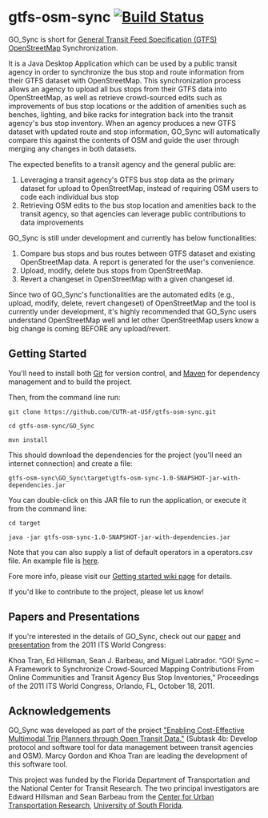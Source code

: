 gtfs-osm-sync [![Build Status](https://travis-ci.org/CUTR-at-USF/gtfs-osm-sync.svg?branch=master)](https://travis-ci.org/CUTR-at-USF/gtfs-osm-sync)
=============

GO_Sync is short for [General Transit Feed Specification (GTFS)](https://developers.google.com/transit/gtfs/reference) [OpenStreetMap](http://wiki.openstreetmap.org/wiki/Main_Page) Synchronization. 

It is a Java Desktop Application which can be used by a public transit agency in order to synchronize the bus stop and route information from their GTFS dataset with OpenStreetMap. This synchronization process allows an agency to upload all bus stops from their GTFS data into OpenStreetMap, as well as retrieve crowd-sourced edits such as improvements of bus stop locations or the addition of amenities such as benches, lighting, and bike racks for integration back into the transit agency's bus stop inventory. When an agency produces a new GTFS dataset with updated route and stop information, GO_Sync will automatically compare this against the contents of OSM and guide the user through merging any changes in both datasets.

The expected benefits to a transit agency and the general public are:

1. Leveraging a transit agency's GTFS bus stop data as the primary dataset for upload to OpenStreetMap, instead of requiring OSM users to code each individual bus stop
2. Retrieving OSM edits to the bus stop location and amenities back to the transit agency, so that agencies can leverage public contributions to data improvements

GO_Sync is still under development and currently has below functionalities:

1. Compare bus stops and bus routes between GTFS dataset and existing OpenStreetMap data. A report is generated for the user's convenience.
2. Upload, modify, delete bus stops from OpenStreetMap.
3. Revert a changeset in OpenStreetMap with a given changeset id.

Since two of GO_Sync's functionalities are the automated edits (e.g., upload, modify, delete, revert changeset) of OpenStreetMap and the tool is currently under development, it's highly recommended that GO_Sync users understand OpenStreetMap well and let other OpenStreetMap users know a big change is coming BEFORE any upload/revert.

## Getting Started

You'll need to install both [Git](https://git-scm.com/) for version control, and [Maven](https://maven.apache.org/index.html) for dependency management and to build the project.

Then, from the command line run:

`git clone https://github.com/CUTR-at-USF/gtfs-osm-sync.git`

`cd gtfs-osm-sync/GO_Sync`

`mvn install`

This should download the dependencies for the project (you'll need an internet connection) and create a file:

`gtfs-osm-sync\GO_Sync\target\gtfs-osm-sync-1.0-SNAPSHOT-jar-with-dependencies.jar`

You can double-click on this JAR file to run the application, or execute it from the command line:

`cd target`

`java -jar gtfs-osm-sync-1.0-SNAPSHOT-jar-with-dependencies.jar`

Note that you can also supply a list of default operators in a operators.csv file.  An example file is [here](https://github.com/CUTR-at-USF/gtfs-osm-sync/blob/master/GO_Sync/operators.csv).

Fore more info, please visit our [Getting started wiki page](https://github.com/CUTR-at-USF/gtfs-osm-sync/wiki/Getting-started) for details.

If you'd like to contribute to the project, please let us know!

## Papers and Presentations

If you're interested in the details of GO_Sync, check out our [paper](http://www.locationaware.usf.edu/wp-content/uploads/2011/10/Tran-et.-al.-GO_Sync-Framework-to-Synchronize-Crowd-sourced-Transit-Data-with-GTFS-ITS-final.pdf) and [presentation](https://www.slideshare.net/sjbarbeau/go-syncitsworldcongress20119703) from the 2011 ITS World Congress:

Khoa Tran, Ed Hillsman, Sean J. Barbeau, and Miguel Labrador. “GO! Sync – A Framework to Synchronize Crowd-Sourced Mapping Contributions From Online Communities and Transit Agency Bus Stop Inventories,” Proceedings of the 2011 ITS World Congress, Orlando, FL, October 18, 2011.

## Acknowledgements

GO_Sync was developed as part of the project ["Enabling Cost-Effective Multimodal Trip Planners through Open Transit Data."](http://www.locationaware.usf.edu/ongoing-research/open-transit-data/) (Subtask 4b: Develop protocol and software tool for data management between transit agencies and OSM). Marcy Gordon and Khoa Tran are leading the development of this software tool.

This project was funded by the Florida Department of Transportation and the National Center for Transit Research. The two principal investigators are Edward Hillsman and Sean Barbeau from the [Center for Urban Transportation Research](http://www.cutr.usf.edu/), [University of South Florida](www.usf.edu).
